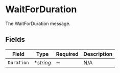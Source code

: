 # WaitForDuration

The WaitForDuration message.


## Fields

| Field              | Type               | Required           | Description        |
| ------------------ | ------------------ | ------------------ | ------------------ |
| `Duration`         | **string*          | :heavy_minus_sign: | N/A                |